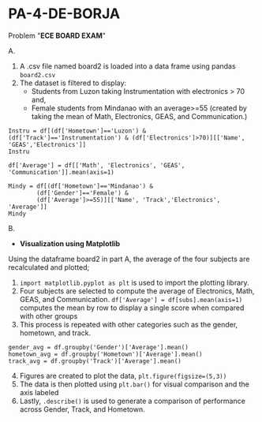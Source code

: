 # PA-4-DE-BORJA

Problem "**ECE BOARD EXAM**"

A.
1. A .csv file named board2 is loaded into a data frame using pandas ```board2.csv```
2. The dataset is filtered to display:
   - Students from Luzon taking Instrumentation with electronics > 70 and,
   - Female students from Mindanao with an average>=55 (created by taking the mean of Math, Electronics, GEAS, and Communication.)

```
Instru = df[(df['Hometown']=='Luzon') & (df['Track']=='Instrumentation') & (df['Electronics']>70)][['Name', 'GEAS','Electronics']]
Instru

df['Average'] = df[['Math', 'Electronics', 'GEAS', 'Communication']].mean(axis=1)

Mindy = df[(df['Hometown']=='Mindanao') & 
        (df['Gender']=='Female') &
        (df['Average']>=55)][['Name', 'Track','Electronics', 'Average']]
Mindy
```

B.
- **Visualization using Matplotlib**

Using the dataframe board2 in part A, the average of the four subjects are recalculated and plotted; 
1. ```import matplotlib.pyplot as plt``` is used to import the plotting library.
2. Four subjects are selected to compute the average of Electronics, Math, GEAS, and Communication. ```df['Average'] = df[subs].mean(axis=1)``` computes the mean by row to display a single score when compared with other groups
3. This process is repeated with other categories such as the gender, hometown, and track.
```
gender_avg = df.groupby('Gender')['Average'].mean() 
hometown_avg = df.groupby('Hometown')['Average'].mean()
track_avg = df.groupby('Track')['Average'].mean()
```
4. Figures are created to plot the data, ```plt.figure(figsize=(5,3))```
5. The data is then plotted using ```plt.bar()``` for visual comparison and the axis labeled
6. Lastly, ```.describe()``` is used to generate a comparison of performance across Gender, Track, and Hometown.

